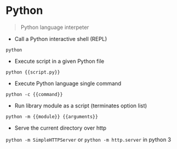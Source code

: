 # Python

> Python language interpeter

- Call a Python interactive shell (REPL)

`python`

- Execute script in a given Python file

`python {{script.py}}`

- Execute Python language single command

`python -c {{command}}`

- Run library module as a script (terminates option list)

`python -m {{module}} {{arguments}}`

- Serve the current directory over http

`python -m SimpleHTTPServer` or `python -m http.server` in python 3
